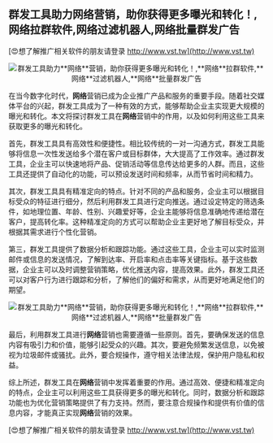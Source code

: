 ## **群发工具助力**网络**营销，助你获得更多曝光和转化！,**网络**拉群软件,**网络**过滤机器人,**网络**批量群发广告**

[😍想了解推广相关软件的朋友请登录 http://www.vst.tw](http://www.vst.tw)

 <center><img src="https://vst.tw/MP4/tuiguang/png/6.png" alt="群发工具助力**网络**营销，助你获得更多曝光和转化！,**网络**拉群软件,**网络**过滤机器人,**网络**批量群发广告"></center>

在当今数字化时代，**网络**营销已成为企业推广产品和服务的重要手段。随着社交媒体平台的兴起，群发工具成为了一种有效的方式，能够帮助企业主实现更大规模的曝光和转化。本文将探讨群发工具在**网络**营销中的作用，以及如何利用这些工具来获取更多的曝光和转化。

首先，群发工具具有高效性和便捷性。相比较传统的一对一沟通方式，群发工具能够将信息一次性发送给多个潜在客户或目标群体，大大提高了工作效率。通过群发工具，企业主可以快速地将产品、促销活动等信息传达给更多的人群。而且，这些工具还提供了自动化的功能，可以预设发送时间和频率，从而节省时间和精力。

其次，群发工具具有精准定向的特点。针对不同的产品和服务，企业主可以根据目标受众的特征进行细分，然后利用群发工具进行定向推送。通过设定特定的筛选条件，如地理位置、年龄、性别、兴趣爱好等，企业主能够将信息准确地传递给潜在客户，提高转化率。这种精准定向的方式可以帮助企业主更好地了解目标受众，并根据其需求进行个性化营销。

第三，群发工具提供了数据分析和跟踪功能。通过这些工具，企业主可以实时监测邮件或信息的发送情况，了解到达率、开启率和点击率等关键指标。基于这些数据，企业主可以及时调整营销策略，优化推送内容，提高效果。此外，群发工具还可以对客户行为进行跟踪和分析，了解他们的偏好和需求，从而更好地满足他们的期望。

 <center><img src="https://vst.tw/MP4/tuiguang/png/6.png" alt="群发工具助力**网络**营销，助你获得更多曝光和转化！,**网络**拉群软件,**网络**过滤机器人,**网络**批量群发广告"></center>

最后，利用群发工具进行**网络**营销也需要遵循一些原则。首先，要确保发送的信息内容有吸引力和价值，能够引起受众的兴趣。其次，要避免频繁发送信息，以免被视为垃圾邮件或骚扰。此外，要合规操作，遵守相关法律法规，保护用户隐私和权益。

综上所述，群发工具在**网络**营销中发挥着重要的作用。通过高效、便捷和精准定向的特点，企业主可以利用这些工具获得更多的曝光和转化。同时，数据分析和跟踪功能也为优化营销策略提供了有力支持。然而，要注意合规操作和提供有价值的信息内容，才能真正实现**网络**营销的效果。

[😍想了解推广相关软件的朋友请登录 http://www.vst.tw](http://www.vst.tw)



